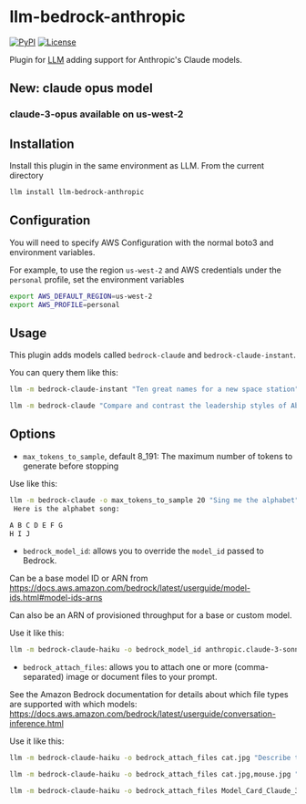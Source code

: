 # llm-bedrock-anthropic

[![PyPI](https://img.shields.io/pypi/v/llm-bedrock-anthropic.svg)](https://pypi.org/project/llm-bedrock-anthropic/)
[![License](https://img.shields.io/badge/license-Apache%202.0-blue.svg)](https://github.com/sblakey/llm-bedrock-anthropic/blob/main/LICENSE)

Plugin for [LLM](https://llm.datasette.io/) adding support for Anthropic's Claude models.

## New: claude opus model 
### claude-3-opus available on us-west-2

## Installation

Install this plugin in the same environment as LLM. From the current directory
```bash
llm install llm-bedrock-anthropic
```
## Configuration

You will need to specify AWS Configuration with the normal boto3 and environment variables.

For example, to use the region `us-west-2` and AWS credentials under the `personal` profile, set the environment variables

```bash
export AWS_DEFAULT_REGION=us-west-2
export AWS_PROFILE=personal
```

## Usage

This plugin adds models called `bedrock-claude` and `bedrock-claude-instant`.

You can query them like this:

```bash
llm -m bedrock-claude-instant "Ten great names for a new space station"
```

```bash
llm -m bedrock-claude "Compare and contrast the leadership styles of Abraham Lincoln and Boris Johnson."
```

## Options

- `max_tokens_to_sample`, default 8_191: The maximum number of tokens to generate before stopping

Use like this:
```bash
llm -m bedrock-claude -o max_tokens_to_sample 20 "Sing me the alphabet"
 Here is the alphabet song:

A B C D E F G
H I J
```

- `bedrock_model_id`: allows you to override the `model_id` passed to Bedrock.

Can be a base model ID or ARN from https://docs.aws.amazon.com/bedrock/latest/userguide/model-ids.html#model-ids-arns

Can also be an ARN of provisioned throughput for a base or custom model.

Use it like this:
```bash
llm -m bedrock-claude-haiku -o bedrock_model_id anthropic.claude-3-sonnet-20240229-v1:0 "Remind me how to post a new version to PyPI"
```
- `bedrock_attach_files`: allows you to attach one or more (comma-separated) image or document files to your prompt.

See the Amazon Bedrock documentation for details about which file types are supported with which models: https://docs.aws.amazon.com/bedrock/latest/userguide/conversation-inference.html

Use it like this:
```bash
llm -m bedrock-claude-haiku -o bedrock_attach_files cat.jpg "Describe this picture."
```
```bash
llm -m bedrock-claude-haiku -o bedrock_attach_files cat.jpg,mouse.jpg "What do these animals have in common?"
```
```bash
llm -m bedrock-claude-haiku -o bedrock_attach_files Model_Card_Claude_3_Addendum.pdf "Summarize this document."
```
